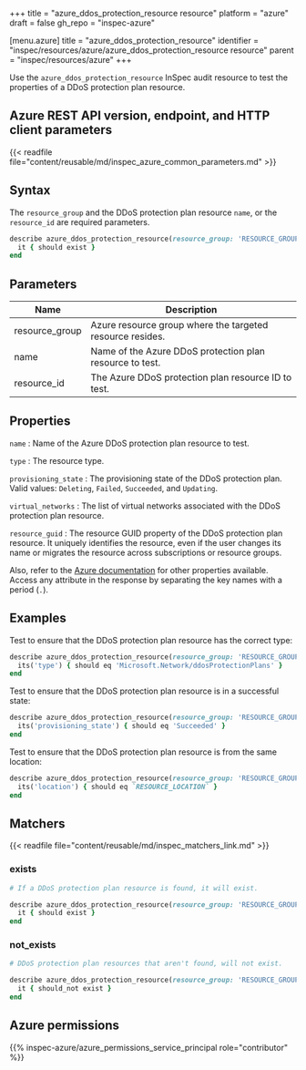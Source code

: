 +++
title = "azure_ddos_protection_resource resource"
platform = "azure"
draft = false
gh_repo = "inspec-azure"

[menu.azure]
title = "azure_ddos_protection_resource"
identifier = "inspec/resources/azure/azure_ddos_protection_resource resource"
parent = "inspec/resources/azure"
+++

Use the `azure_ddos_protection_resource` InSpec audit resource to test the properties of a DDoS protection plan resource.

## Azure REST API version, endpoint, and HTTP client parameters

{{< readfile file="content/reusable/md/inspec_azure_common_parameters.md" >}}

## Syntax

The `resource_group` and the DDoS protection plan resource `name`, or the `resource_id` are required parameters.

```ruby
describe azure_ddos_protection_resource(resource_group: 'RESOURCE_GROUP', name: 'DDOS_PROTECTION_PLAN_NAME') do
  it { should exist }
end
```

## Parameters

| Name                           | Description                                                  |
|--------------------------------|--------------------------------------------------------------|
| resource_group                 | Azure resource group where the targeted resource resides.    |
| name                           | Name of the Azure DDoS protection plan resource to test.     |
| resource_id                    | The Azure DDoS protection plan resource ID to test.          |

## Properties

`name`
: Name of the Azure DDoS protection plan resource to test.

`type`
: The resource type.

`provisioning_state`
: The provisioning state of the DDoS protection plan. Valid values: `Deleting`, `Failed`, `Succeeded`, and `Updating`.

`virtual_networks`
: The list of virtual networks associated with the DDoS protection plan resource.

`resource_guid`
: The resource GUID property of the DDoS protection plan resource. It uniquely identifies the resource, even if the user changes its name or migrates the resource across subscriptions or resource groups.

Also, refer to the [Azure documentation](https://docs.microsoft.com/en-us/rest/api/virtualnetwork/ddos-protection-plans/get)
for other properties available. Access any attribute in the response by separating the key names with a period (`.`).

## Examples

Test to ensure that the DDoS protection plan resource has the correct type:

```ruby
describe azure_ddos_protection_resource(resource_group: 'RESOURCE_GROUP', name: 'DDOS_PROTECTION_PLAN_NAME') do
  its('type') { should eq 'Microsoft.Network/ddosProtectionPlans' }
end
```

Test to ensure that the DDoS protection plan resource is in a successful state:

```ruby
describe azure_ddos_protection_resource(resource_group: 'RESOURCE_GROUP', name: 'DDOS_PROTECTION_PLAN_NAME') do
  its('provisioning_state') { should eq 'Succeeded' }
end
```

Test to ensure that the DDoS protection plan resource is from the same location:

```ruby
describe azure_ddos_protection_resource(resource_group: 'RESOURCE_GROUP', name: 'DDOS_PROTECTION_PLAN_NAME') do
  its('location') { should eq `RESOURCE_LOCATION` }
end
```

## Matchers

{{< readfile file="content/reusable/md/inspec_matchers_link.md" >}}

### exists

```ruby
# If a DDoS protection plan resource is found, it will exist.

describe azure_ddos_protection_resource(resource_group: 'RESOURCE_GROUP', name: 'DDOS_PROTECTION_PLAN_NAME') do
  it { should exist }
end
```

### not_exists

```ruby
# DDoS protection plan resources that aren't found, will not exist.

describe azure_ddos_protection_resource(resource_group: 'RESOURCE_GROUP', name: 'DDOS_PROTECTION_PLAN_NAME') do
  it { should_not exist }
end
```

## Azure permissions

{{% inspec-azure/azure_permissions_service_principal role="contributor" %}}
